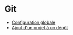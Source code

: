 # Git

- [Configuration globale](./configuration_globale/)
- [Ajout d'un projet à un dépôt](./ajout_depot/)